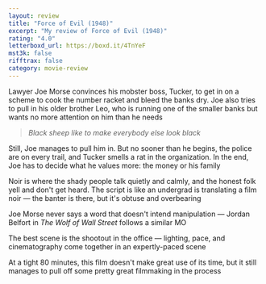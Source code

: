 ```yaml
---
layout: review
title: "Force of Evil (1948)"
excerpt: "My review of Force of Evil (1948)"
rating: "4.0"
letterboxd_url: https://boxd.it/4TnYeF
mst3k: false
rifftrax: false
category: movie-review
---
```


Lawyer Joe Morse convinces his mobster boss, Tucker, to get in on a scheme to cook the number racket and bleed the banks dry. Joe also tries to pull in his older brother Leo, who is running one of the smaller banks but wants no more attention on him than he needs<blockquote><i>Black sheep like to make everybody else look black</i></blockquote>
Still, Joe manages to pull him in. But no sooner than he begins, the police are on every trail, and Tucker smells a rat in the organization. In the end, Joe has to decide what he values more: the money or his family

Noir is where the shady people talk quietly and calmly, and the honest folk yell and don't get heard. The script is like an undergrad is translating a film noir — the banter is there, but it's obtuse and overbearing

Joe Morse never says a word that doesn't intend manipulation — Jordan Belfort in <i>The Wolf of Wall Street</i> follows a similar MO

The best scene is the shootout in the office — lighting, pace, and cinematography come together in an expertly-paced scene

At a tight 80 minutes, this film doesn't make great use of its time, but it still manages to pull off some pretty great filmmaking in the process
